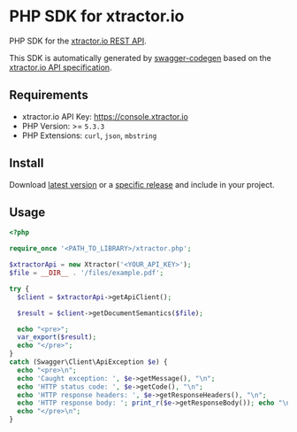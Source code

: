 # PHP SDK for xtractor.io

PHP SDK for the [xtractor.io REST API](https://console.xtractor.io).

This SDK is automatically generated by [swagger-codegen](https://github.com/swagger-api/swagger-codegen) based on the [xtractor.io API specification](https://console.xtractor.io/scheme/api/latest.json).

## Requirements

- xtractor.io API Key: https://console.xtractor.io 
- PHP Version: >= `5.3.3`
- PHP Extensions: `curl`, `json`, `mbstring`

## Install

Download [latest version](https://github.com/Organiceme/xtractor.io-sdk-php/archive/master.zip) or a [specific release](https://github.com/Organiceme/xtractor.io-sdk-php/releases) and include in your project.

## Usage

```php
<?php

require_once '<PATH_TO_LIBRARY>/xtractor.php';

$xtractorApi = new Xtractor('<YOUR_API_KEY>');
$file = __DIR__ . '/files/example.pdf';

try {
  $client = $xtractorApi->getApiClient();

  $result = $client->getDocumentSemantics($file);

  echo "<pre>";
  var_export($result);
  echo "</pre>";
}
catch (Swagger\Client\ApiException $e) {
  echo "<pre>\n";
  echo 'Caught exception: ', $e->getMessage(), "\n";
  echo 'HTTP status code: ', $e->getCode(), "\n";
  echo 'HTTP response headers: ', $e->getResponseHeaders(), "\n";
  echo 'HTTP response body: '; print_r($e->getResponseBody()); echo "\n";
  echo "</pre>\n";
}
```
